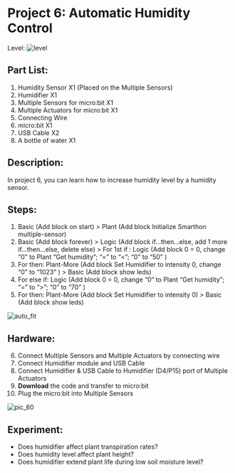 # Project 6: Automatic Humidity Control
Level: ![level](images/level1.png)

## Part List:

1. Humidity Sensor X1 (Placed on the Multiple Sensors)
2. Humidifier X1
3. Multiple Sensors for micro:bit X1
4. Multiple Actuators for micro:bit X1
5. Connecting Wire
6. micro:bit X1
7. USB Cable X2
8. A bottle of water X1

## Description:
In project 6, you can learn how to increase humidity level by a humidity sensor.

## Steps:
1. Basic (Add block on start) > Plant (Add block Initialize Smarthon multiple-sensor)
2. Basic (Add block forever) > Logic (Add block if…then…else, add 1 more if…then…else, delete else) > For 1st if : Logic (Add block 0 = 0, change “0” to Plant “Get humidity”; “=” to “<”; “0” to “50” )
3. For then: Plant-More (Add block Set Humidifier to intensity 0, change “0” to “1023” ) > Basic (Add block show leds)
4. For else if: Logic (Add block 0 = 0, change “0” to Plant “Get humidity”; “=” to “>”; “0” to “70” )
5. For then: Plant-More (Add block Set Humidifier to intensity 0) > Basic (Add block show leds)

![auto_fit](images/P6_1.png)

## Hardware:

6. Connect Multiple Sensors and Multiple Actuators by connecting wire
7. Connect Humidifier module and USB Cable
8. Connect Humidifier & USB Cable to Humidifier (D4/P15) port of Multiple Actuators
9. **Download** the code and transfer to micro:bit
10. Plug the micro:bit into Multiple Sensors

![pic_60](images/P6_2.png)

## Experiment:
* Does humidifier affect plant transpiration rates?
* Does humidity level affect plant height?
* Does humidifier extend plant life during low soil moisture level?
